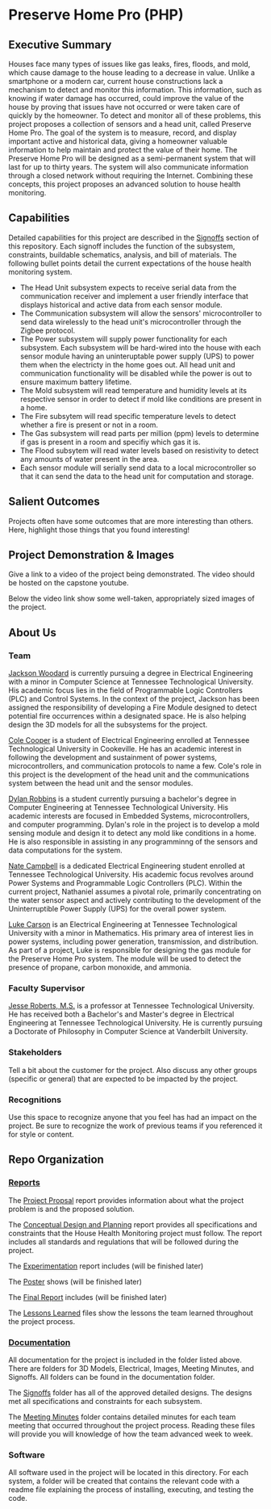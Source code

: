# Preserve Home Pro (PHP)
## Executive Summary

Houses face many types of issues like gas leaks, fires, floods, and mold, which cause damage to the house leading to a decrease in value. Unlike a smartphone or a modern car, current house constructions lack a mechanism to detect and monitor this information. This information, such as knowing if water damage has occurred, could improve the value of the house by proving that issues have not occurred or were taken care of quickly by the homeowner. To detect and monitor all of these problems, this project proposes a collection of sensors and a head unit, called Preserve Home Pro. The goal of the system is to measure, record, and display important active and historical data, giving a homeowner valuable information to help maintain and protect the value of their home. The Preserve Home Pro will be designed as a semi-permanent system that will last for up to thirty years. The system will also communicate information through a closed network without requiring the Internet. Combining these concepts, this project proposes an advanced solution to house health monitoring.


## Capabilities

Detailed capabilities for this project are described in the [Signoffs](https://github.com/jacksonrwoodard/HouseHealthMonitoring/tree/main/Documentation/Signoffs) section of this repository. Each signoff includes the function of the subsystem, constraints, buildable schematics, analysis, and bill of materials. The following bullet points detail the current expectations of the house health monitoring system.
- The Head Unit subsystem expects to receive serial data from the communication receiver and implement a user friendly interface that displays historical and active data from each sensor module.
- The Communication subsystem will allow the sensors' microcontroller to send data wirelessly to the head unit's microcontroller through the Zigbee protocol.
- The Power subsystem will supply power functionality for each subsystem. Each subsystem will be hard-wired into the house with each sensor module having an uninteruptable power supply (UPS) to power them when the electricty in the home goes out. All head unit and communication functionality will be disabled while the power is out to ensure maximum battery lifetime.
- The Mold subsystem will read temperature and humidity levels at its respective sensor in order to detect if mold like conditions are present in a home.
- The Fire subsytem will read specific temperature levels to detect whether a fire is present or not in a room.
- The Gas subsystem will read parts per million (ppm) levels to determine if gas is present in a room and specifiy which gas it is.
- The Flood subsytem will read water levels based on resistivity to detect any amounts of water present in the area.
- Each sensor module will serially send data to a local microcontroller so that it can send the data to the head unit for computation and storage.

## Salient Outcomes

Projects often have some outcomes that are more interesting than others. Here, highlight those things that you found interesting!


## Project Demonstration & Images

Give a link to a video of the project being demonstrated. The video should be hosted on the capstone youtube.

Below the video link show some well-taken, appropriately sized images of the project.


## About Us

### Team

[Jackson Woodard](https://www.linkedin.com/in/jacksonrwoodard/) is currently pursuing a degree in Electrical Engineering with a minor in Computer Science at Tennessee Technological University. His academic focus lies in the field of Programmable Logic Controllers (PLC) and Control Systems. In the context of the project, Jackson has been assigned the responsibility of developing a Fire Module designed to detect potential fire occurrences within a designated space. He is also helping design the 3D models for all the subsystems for the project. 

[Cole Cooper](https://www.linkedin.com/in/cole-cooper-78063520b/) is a student of Electrical Engineering enrolled at Tennessee Technological University in Cookeville. He has an academic interest in following the development and sustainment of power systems, microcontrollers, and communication protocols to name a few. Cole's role in this project is the development of the head unit and the communications system between the head unit and the sensor modules.

[Dylan Robbins](https://www.linkedin.com/in/dylan-robbins-51b933256/) is a student currently pursuing a bachelor's degree in Computer Engineering at Tennessee Technological University. His academic interests are focused in Embedded Systems, microcontrollers, and computer programming. Dylan's role in the project is to develop a mold sensing module and design it to detect any mold like conditions in a home. He is also responsible in assisting in any programminng of the sensors and data computations for the system.

[Nate Campbell](https://www.linkedin.com/in/nathaniel-campbell-0b24a2225) is a dedicated Electrical Engineering student enrolled at Tennessee Technological University. His academic focus revolves around Power Systems and Programmable Logic Controllers (PLC). Within the current project, Nathaniel assumes a pivotal role, primarily concentrating on the water sensor aspect and actively contributing to the development of the Uninterruptible Power Supply (UPS) for the overall power system.

[Luke Carson](https://www.linkedin.com/in/luke-carson/) is an Electrical Engineering at Tennessee Technological University with a minor in Mathematics. His primary area of interest lies in power systems, including power generation, transmission, and distribution. As part of a project, Luke is responsible for designing the gas module for the Preserve Home Pro system. The module will be used to detect the presence of propane, carbon monoxide, and ammonia.

### Faculty Supervisor

[Jesse Roberts, M.S.](https://www.tntech.edu/directory/engineering/faculty/jesse-roberts.php) is a professor at Tennessee Technological University. He has received both a Bachelor's and Master's degree in Electrical Engineering at Tennessee Technological University. He is currently pursuing a Doctorate of Philosophy in Computer Science at Vanderbilt University.

### Stakeholders

Tell a bit about the customer for the project. Also discuss any other groups (specific or general) that are expected to be impacted by the project.

### Recognitions

Use this space to recognize anyone that you feel has had an impact on the project. Be sure to recognize the work of previous teams if you referenced it for style or content. 

## Repo Organization

### [Reports](/Reports)

The [Project Propsal](https://github.com/jacksonrwoodard/HouseHealthMonitoring/blob/main/Reports/Project%20Proposal/Project%20Proposal%20V2.pdf) report provides information about what the project problem is and the proposed solution.

The [Conceptual Design and Planning](https://github.com/jacksonrwoodard/HouseHealthMonitoring/blob/main/Reports/Conceptual%20Design%20%26%20Planning/Conceptual%20Design%20Final.pdf) report provides all specifications and constraints that the House Health Monitoring project must follow. The report includes all standards and regulations that will be followed during the project.

The [Experimentation](/Reports/Experimentation) report includes (will be finished later)

The [Poster](/Reports/Poster) shows (will be finished later)

The [Final Report](/Reports/Final_Presentation) includes (will be finished later)

The [Lessons Learned](/Reports/Lessons_Learned_&_Acquired_Skills) files show the lessons the team learned throughout the project process. 

### [Documentation](/Documentation)

All documentation for the project is included in the folder listed above. There are folders for 3D Models, Electrical, Images, Meeting Minutes, and Signoffs. All folders can be found in the documentation folder. 

The [Signoffs](/Documentation/Signoffs) folder has all of the approved detailed designs. The designs met all specifications and constraints for each subsystem. 

The [Meeting Minutes](https://github.com/jacksonrwoodard/HouseHealthMonitoring/tree/main/Documentation/Meeting%20Minutes) folder contains detailed minutes for each team meeting that occurred throughout the project process. Reading these files will provide you will knowledge of how the team advanced week to week.

### Software

All software used in the project will be located in this directory. For each system, a folder will be created that contains the relevant code with a readme file explaining the process of installing, executing, and testing the code.

